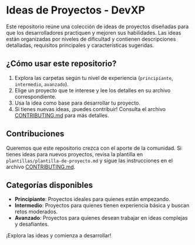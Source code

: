 # Ideas de Proyectos - DevXP

Este repositorio reúne una colección de ideas de proyectos diseñadas para que los desarrolladores practiquen y mejoren sus habilidades. Las ideas están organizadas por niveles de dificultad y contienen descripciones detalladas, requisitos principales y características sugeridas.

## ¿Cómo usar este repositorio?

1. Explora las carpetas según tu nivel de experiencia (`principiante`, `intermedio`, `avanzado`).
2. Elige un proyecto que te interese y lee los detalles en su archivo correspondiente.
3. Usa la idea como base para desarrollar tu proyecto.
4. Si tienes nuevas ideas, ¡puedes contribuir! Consulta el archivo [CONTRIBUTING.md](CONTRIBUTING.md) para más detalles.

## Contribuciones

Queremos que este repositorio crezca con el aporte de la comunidad. Si tienes ideas para nuevos proyectos, revisa la plantilla en `plantillas/plantilla-de-proyecto.md` y sigue las instrucciones en el archivo [CONTRIBUTING.md](CONTRIBUTING.md).

## Categorías disponibles

- **Principiante**: Proyectos ideales para quienes están empezando.
- **Intermedio**: Proyectos para quienes tienen experiencia básica y buscan retos moderados.
- **Avanzado**: Proyectos para quienes desean trabajar en ideas complejas y desafiantes.

¡Explora las ideas y comienza a desarrollar!
